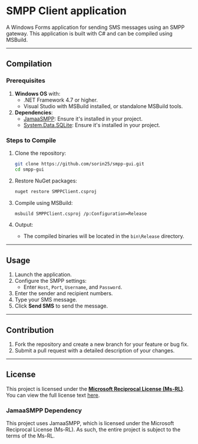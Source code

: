 # SMPP Client application

A Windows Forms application for sending SMS messages using an SMPP gateway. This application is built with C# and can be compiled using MSBuild.

---

## Compilation

### Prerequisites

1. **Windows OS** with:
   - .NET Framework 4.7 or higher.
   - Visual Studio with MSBuild installed, or standalone MSBuild tools.
2. **Dependencies**:
   - [JamaaSMPP](https://www.nuget.org/packages/JamaaSMPP): Ensure it's installed in your project.
   - [System.Data.SQLite](https://www.nuget.org/packages/System.Data.SQLite/): Ensure it's installed in your project.

### Steps to Compile

1. Clone the repository:

   ```bash
   git clone https://github.com/sorin25/smpp-gui.git
   cd smpp-gui
   ```

2. Restore NuGet packages:

   ```bash
   nuget restore SMPPClient.csproj
   ```

3. Compile using MSBuild:

   ```bash
   msbuild SMPPClient.csproj /p:Configuration=Release
   ```

4. Output:
   - The compiled binaries will be located in the `bin\Release` directory.

---

<!--
## Installation

### Portable Installation

1. Navigate to the `bin\Release` directory.
2. Copy all files in this directory to your desired location.
3. Run `SMPPClient.exe` directly.

### Installer-Based Installation (Optional)

If using an installer:

1. Download the `SMPPClientSetup.exe` file from the [Releases](https://github.com/sorin25/smpp-gui/releases) page.
2. Run the installer and follow the on-screen instructions.
3. Launch the application from the **Start Menu** or the installation directory.

---
-->

## Usage

1. Launch the application.
2. Configure the SMPP settings:
   - Enter `Host`, `Port`, `Username`, and `Password`.
3. Enter the sender and recipient numbers.
4. Type your SMS message.
5. Click **Send SMS** to send the message.

---

## Contribution

1. Fork the repository and create a new branch for your feature or bug fix.
2. Submit a pull request with a detailed description of your changes.

---

## License

This project is licensed under the [**Microsoft Reciprocal License (Ms-RL)**](https://opensource.org/license/ms-rl-html).
You can view the full license text [here](LICENSE).

### JamaaSMPP Dependency

This project uses JamaaSMPP, which is licensed under the Microsoft Reciprocal License (Ms-RL). As such, the entire project is subject to the terms of the Ms-RL.
